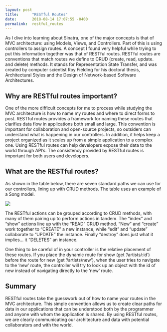 ```yaml
---
layout: post
title:      "RESTful Routes"
date:       2018-08-14 17:07:55 -0400
permalink:  restful_routes
---
```



As I dive into learning about Sinatra, one of the major concepts is that of MVC architecture: using Models, Views, and Controllers. Part of this is using controllers to assign routes. A concept I found very helpful while trying to put this information together was that of RESTful routes. RESTful routes are conventions that match routes we define to CRUD (create, read, update. and delete) methods. It stands for Representation State Transfer, and was created by computer scientist Roy Fielding for his doctoral thesis, Architectural Styles and the Design of Network-based Software Architectures. 

## Why are RESTful routes important?
One of the more difficult concepts for me to process while studying the MVC architecture is how to name my routes and where to direct forms to post. RESTful routes provides a framework for naming these routes that clarifies data flow in applications both small and large. This convention is important for collaboration and open-source projects, so outsiders can understand what is happening in our controllers. In addition, it helps keep a project organized as it scales up from a simple application to a complex one. Using RESTful routes can help developers expose their data to the world through API’s. The consistency provided by RESTful routes is important for both users and developers. 


## What are the RESTful routes?
As shown in the table below, there are seven standard paths we can use for our controllers, lining up with CRUD methods. The table uses an example of a Song model.

![](https://i.imgur.com/sVvQoko.png?1)

The RESTful actions can be grouped according to CRUD methods, with many of them pairing up to perform actions in tandem. The “index” and “show” actions line up with the “READ” CRUD method. “New” and “create” work together to “CREATE” a new instance, while “edit” and “update” collaborate to “UPDATE” the instance. Finally “destroy” does just what it implies… it “DELETES” an instance.

One thing to be careful of in your controller is the relative placement of these routes. If you place the dynamic route for show (get ‘/artists/:id’) before the route for new (get ‘/artists/new’), when the user tries to navigate to the ‘new’ route, the controller will try to look up an object with the id of new instead of navigating directly to the ‘new’ route.

## Summary
RESTful routes take the guesswork out of how to name your routes in the MVC architecture. This simple convention allows us to create clear paths for data in our applications that can be understood both by the programmer and anyone with whom the application is shared. By using RESTful routes, we are clearly communicating our architecture and data with potential collaborators and with the world. 

